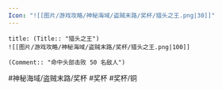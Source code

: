```yaml
---
Icon: "![[图片/游戏攻略/神秘海域/盗贼末路/奖杯/猎头之王.png|30]]"
---
```

```ad-common-bronze-trophy
title: (Title:: "猎头之王")
![[图片/游戏攻略/神秘海域/盗贼末路/奖杯/猎头之王.png|100]]

(Comment:: "命中头部击败 50 名敌人")
```

#神秘海域/盗贼末路/奖杯 #奖杯 #奖杯/铜
